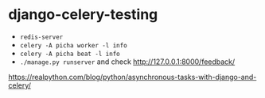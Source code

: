 # django-celery-testing

* `redis-server`
* `celery -A picha worker -l info`
* `celery -A picha beat -l info`
* `./manage.py runserver` and check http://127.0.0.1:8000/feedback/

https://realpython.com/blog/python/asynchronous-tasks-with-django-and-celery/
